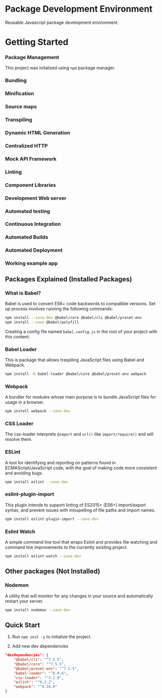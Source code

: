 # Package Development Environment
Reusable Javascript package development environment.

# Getting Started
### Package Management
This project was initalized using `npm` package manager.
### Bundling
### Minification
### Source maps
### Transpiling
### Dynamic HTML Generation
### Centralized HTTP
### Mock API Framework
### Linting
### Component Libraries
### Development Web server
### Automated testing
### Continuous Integration
### Automated Builds
### Automated Deployment
### Working example app
 
## Packages Explained (Installed Packages)
### What is Babel?
Babel is used to convert ES6+ code backwords to compatible versions.
Set up process involves running the following commands:
```bash
npm install --save-dev @babel/core @babel/cli @babel/preset-env
npm install --save @babel/polyfill
```
Creating a config file named `babel.config.js` in the root of your project with this content:
### Babel Loader
This is package that allows traspiling JavaScript files using Babel and Webpack.
```bash
npm install -D babel-loader @babel/core @babel/preset-env webpack
```

### Webpack 
A bundler for modules whose main purpose is to bundle JavaScript files for usage in a browser.
```bash
npm install webpack --save-dev
```

### CSS Loader
The css-loader interprets `@import` and `url()` like `import/require()` and will resolve them.

### ESLint
A tool for identifying and reporting on patterns found in ECMAScript/JavaScript code, with the goal of making code more consistent and avoiding bugs.
```bash
npm install eslint --save-dev
```
### eslint-plugin-import
This plugin intends to support linting of ES2015+ (ES6+) import/export syntax, and prevent issues with misspelling of file paths and import names.
```bash
npm install eslint-plugin-import --save-dev
```
### Eslint Watch
A simple command line tool that wraps Eslint and provides file watching and command line improvements to the currently existing project.
```bash
npm install eslint-watch --save-dev
```

## Other packages (Not Installed)

### Nodemon
A utility that will monitor for any changes in your source and automatically restart your server.
```bash
npm install nodemon --save-dev
```

## Quick Start
1.  Run `npm init -y` to initialize the project.

2. Add new dev dependencies
```json
"devDependencies": {
    "@babel/cli": "^7.5.5",
    "@babel/core": "^7.5.5",
    "@babel/preset-env": "^7.5.5",
    "babel-loader": "^8.0.6",
    "css-loader": "^3.2.0",
    "eslint": "^6.2.2",
    "webpack": "^4.34.0"
}
```